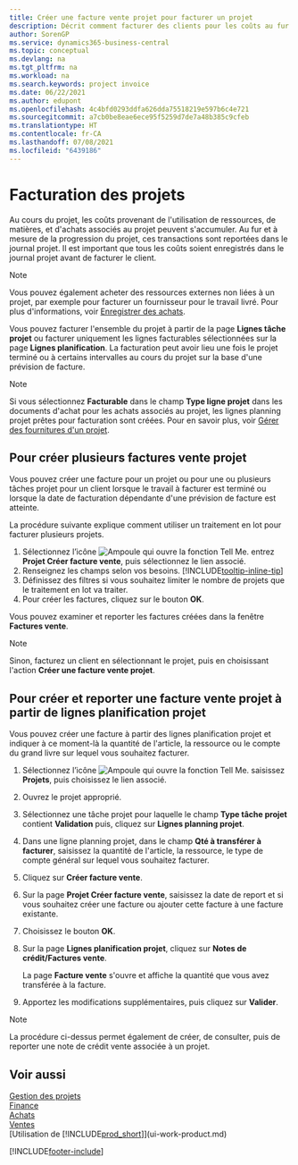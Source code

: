 ```yaml
---
title: Créer une facture vente projet pour facturer un projet
description: Décrit comment facturer des clients pour les coûts au fur et à mesure de l’avancée du projet et des coûts accumulés.
author: SorenGP
ms.service: dynamics365-business-central
ms.topic: conceptual
ms.devlang: na
ms.tgt_pltfrm: na
ms.workload: na
ms.search.keywords: project invoice
ms.date: 06/22/2021
ms.author: edupont
ms.openlocfilehash: 4c4bfd0293ddfa626dda75518219e597b6c4e721
ms.sourcegitcommit: a7cb0be8eae6ece95f5259d7de7a48b385c9cfeb
ms.translationtype: HT
ms.contentlocale: fr-CA
ms.lasthandoff: 07/08/2021
ms.locfileid: "6439186"
---
```

# <a name="invoice-jobs"></a>Facturation des projets
Au cours du projet, les coûts provenant de l'utilisation de ressources, de matières, et d'achats associés au projet peuvent s'accumuler. Au fur et à mesure de la progression du projet, ces transactions sont reportées dans le journal projet. Il est important que tous les coûts soient enregistrés dans le journal projet avant de facturer le client.

> [!NOTE]
> Vous pouvez également acheter des ressources externes non liées à un projet, par exemple pour facturer un fournisseur pour le travail livré. Pour plus d'informations, voir [Enregistrer des achats](purchasing-how-record-purchases.md).

Vous pouvez facturer l'ensemble du projet à partir de la page **Lignes tâche projet** ou facturer uniquement les lignes facturables sélectionnées sur la page **Lignes planification**. La facturation peut avoir lieu une fois le projet terminé ou à certains intervalles au cours du projet sur la base d'une prévision de facture.

> [!NOTE]  
> Si vous sélectionnez **Facturable** dans le champ **Type ligne projet** dans les documents d'achat pour les achats associés au projet, les lignes planning projet prêtes pour facturation sont créées. Pour en savoir plus, voir [Gérer des fournitures d'un projet](projects-how-manage-project-supplies.md).

## <a name="to-create-multiple-job-sales-invoices"></a>Pour créer plusieurs factures vente projet
Vous pouvez créer une facture pour un projet ou pour une ou plusieurs tâches projet pour un client lorsque le travail à facturer est terminé ou lorsque la date de facturation dépendante d'une prévision de facture est atteinte.

La procédure suivante explique comment utiliser un traitement en lot pour facturer plusieurs projets.  

1. Sélectionnez l’icône ![Ampoule qui ouvre la fonction Tell Me.](media/ui-search/search_small.png "Dites-moi ce que vous voulez faire") entrez **Projet Créer facture vente**, puis sélectionnez le lien associé.  
2. Renseignez les champs selon vos besoins. [!INCLUDE[tooltip-inline-tip](includes/tooltip-inline-tip_md.md)]
3. Définissez des filtres si vous souhaitez limiter le nombre de projets que le traitement en lot va traiter.
4. Pour créer les factures, cliquez sur le bouton **OK**.  

Vous pouvez examiner et reporter les factures créées dans la fenêtre **Factures vente**.

> [!NOTE]
> Sinon, facturez un client en sélectionnant le projet, puis en choisissant l'action **Créer une facture vente projet**. 

## <a name="to-create-and-post-job-sales-invoice-from-job-planning-lines"></a>Pour créer et reporter une facture vente projet à partir de lignes planification projet
Vous pouvez créer une facture à partir des lignes planification projet et indiquer à ce moment-là la quantité de l'article, la ressource ou le compte du grand livre sur lequel vous souhaitez facturer.

1. Sélectionnez l’icône ![Ampoule qui ouvre la fonction Tell Me.](media/ui-search/search_small.png "Dites-moi ce que vous voulez faire") saisissez **Projets**, puis choisissez le lien associé.
2. Ouvrez le projet approprié.
3. Sélectionnez une tâche projet pour laquelle le champ **Type tâche projet** contient **Validation** puis, cliquez sur **Lignes planning projet**.  
4. Dans une ligne planning projet, dans le champ **Qté à transférer à facturer**, saisissez la quantité de l'article, la ressource, le type de compte général sur lequel vous souhaitez facturer.  
5. Cliquez sur **Créer facture vente**.
6. Sur la page **Projet Créer facture vente**, saisissez la date de report et si vous souhaitez créer une facture ou ajouter cette facture à une facture existante.
7. Choisissez le bouton **OK**.  
8. Sur la page **Lignes planification projet**, cliquez sur **Notes de crédit/Factures vente**.

    La page **Facture vente** s'ouvre et affiche la quantité que vous avez transférée à la facture.
9. Apportez les modifications supplémentaires, puis cliquez sur **Valider**.

> [!NOTE]  
>   La procédure ci-dessus permet également de créer, de consulter, puis de reporter une note de crédit vente associée à un projet.


## <a name="see-also"></a>Voir aussi
[Gestion des projets](projects-manage-projects.md)  
[Finance](finance.md)  
[Achats](purchasing-manage-purchasing.md)         
[Ventes](sales-manage-sales.md)      
[Utilisation de [!INCLUDE[prod_short](includes/prod_short.md)]](ui-work-product.md)  


[!INCLUDE[footer-include](includes/footer-banner.md)]
